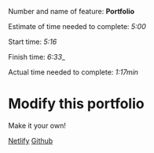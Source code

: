 Number and name of feature: __Portfolio__

Estimate of time needed to complete: _5:00_

Start time: _5:16_

Finish time: _6:33__

Actual time needed to complete: _1:17min_

# Modify this portfolio

Make it your own! 

[Netlify](https://jazzy-lily-a294f5.netlify.app/)
[Github](https://github.com/Junyoungson808/template-react-portfolio)

